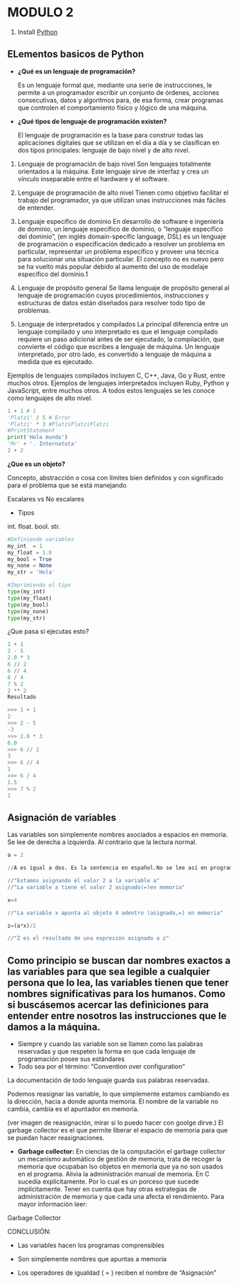 # MODULO 2

1. Install [Python](www.python.org)

## ELementos basicos de Python

- **¿Qué es un lenguaje de programación?**

    Es un lenguaje formal que, mediante una serie de instrucciones, le permite a un programador escribir un conjunto de órdenes, acciones consecutivas, datos y algoritmos para, de esa forma, crear programas que controlen el comportamiento físico y lógico de una máquina.

- **¿Qué tipos de lenguaje de programación existen?**
    
    El lenguaje de programación es la base para construir todas las aplicaciones digitales que se utilizan en el día a día y se clasifican en dos tipos principales: lenguaje de bajo nivel y de alto nivel.

1. Lenguaje de programación de bajo nivel
Son lenguajes totalmente orientados a la máquina.
Este lenguaje sirve de interfaz y crea un vínculo inseparable entre el hardware y el software.

2. Lenguaje de programación de alto nivel
Tienen como objetivo facilitar el trabajo del programador, ya que utilizan unas instrucciones más fáciles de entender.

3. Lenguaje específico de dominio
En desarrollo de software e ingeniería de dominio, un lenguaje específico de dominio, o “lenguaje específico del dominio”, (en inglés domain-specific language, DSL) es un lenguaje de programación o especificación dedicado a resolver un problema en particular, representar un problema específico y proveer una técnica para solucionar una situación particular. El concepto no es nuevo pero se ha vuelto más popular debido al aumento del uso de modelaje específico del dominio.1​

4. Lenguaje de propósito general
Se llama lenguaje de propósito general al lenguaje de programación cuyos procedimientos, instrucciones y estructuras de datos están diseñados para resolver todo tipo de problemas.

5. Lenguaje de interpretados y compilados
La principal diferencia entre un lenguaje compilado y uno interpretado es que el lenguaje compilado requiere un paso adicional antes de ser ejecutado, la compilación, que convierte el código que escribes a lenguaje de máquina. Un lenguaje interpretado, por otro lado, es convertido a lenguaje de máquina a medida que es ejecutado.

Ejemplos de lenguajes compilados incluyen C, C++, Java, Go y Rust, entre muchos otros. Ejemplos de lenguajes interpretados incluyen Ruby, Python y JavaScript, entre muchos otros. A todos estos lenguajes se les conoce como lenguajes de alto nivel.

```python
1 + 1 # 1
'Platzi' / 5 # Error
'Platzi' * 3 #PlatziPlatziPlatzi
#PrintStatement
print('Hola mundo')
'Mr' + '. Internatuta'
2 + 2
```

**¿Que es un objeto?**

Concepto, abstracción o cosa con límites bien definidos y con significado para el problema que se está manejando

Escalares vs No escalares
- Tipos

int.
float.
bool.
str.
```py
#Definiendo variables
my_int  = 1
my_float = 1.0
my_bool = True
my_none = None
my_str = 'Hola'

#Imprimiendo el tipo
type(my_int)
type(my_float)
type(my_bool)
type(my_none)
type(my_str)
```

¿Que pasa si ejecutas esto?

```py
1 + 1 
2 - 5
2.0 * 3
6 // 2
6 // 4
6 / 4
7 % 2
2 ** 2
Resultado

>>> 1 + 1
2
>>> 2 - 5
-3
>>> 2.0 * 3
6.0
>>> 6 // 2
3
>>> 6 // 4
1
>>> 6 / 4
1.5
>>> 7 % 2
1
```

## Asignación de variables

Las variables son simplemente nombres asociados a espacios en memoria.
Se lee de derecha a izquierda. Al contrario que la lectura normal.

```py
a = 2

//A es igual a dos. Es la sentencia en español.No se lee así en programación, en términos de programación se lee:

//"Estamos asignando el valor 2 a la variable a"
//"La variable a tiene el valor 2 asignado(=)en memoria"

x=4

//"La variable x apunta al objeto 4 adentro (asignado,=) en memoria"

z=(a*x)/2

//"Z es el resultado de una expresión asignado a z"
```

Como principio se buscan dar nombres exactos a las variables para que sea legible a cualquier persona que lo lea,
las variables tienen que tener nombres significativas para los humanos. Como si buscásemos acercar las definiciones para entender entre nosotros las instrucciones que le damos a la máquina.
---
- Siempre y cuando las variable son se llamen como las palabras reservadas y que respeten la forma en que cada lenguaje de programación posee sus estándares
- Todo sea por el término: “Convention over configuration”

La documentación de todo lenguaje guarda sus palabras reservadas.

Podemos reasignar las variable, lo que simplemente estamos cambiando es la dirección, hacia a donde apunta memoria. El nombre de la variable no cambia, cambia es el apuntador en memoria.

(ver imagen de reasignación, mirar si lo puedo hacer con goolge dirve.)
El garbage collector es el que permite liberar el espacio de memoria para que se puedan hacer reasignaciones.

- **Garbage collector:** En ciencias de la computación el garbage collector un mecanismo automático de gestión de memoria, trata de recoger la memoria que ocupaban lso objetos en memoria que ya no son usados en el programa.
Alivia la administración manual de memoria. En C sucedía explícitamente. Por lo cual es un porceso que sucede implícitamente. Tener en cuenta que hay otras estrategias de administración de memoria y que cada una afecta el rendimiento.
Para mayor información leer:

Garbage Collector

CONCLUSIÓN:

- Las variables hacen los programas comprensibles

- Son simplemente nombres que apuntas a memoria

- Los operadores de igualdad ( = ) reciben el nombre de “Asignación”